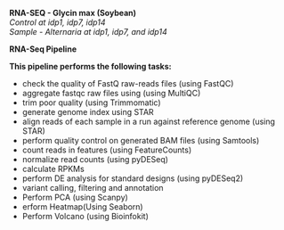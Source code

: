 **RNA-SEQ - Glycin max (Soybean)**  
  *Control at idp1, idp7, idp14*    
  *Sample - Alternaria at idp1, idp7, and idp14*

  **RNA-Seq Pipeline**

**This pipeline performs the following tasks:**

 * check the quality of FastQ raw-reads files (using FastQC) 
 * aggregate fastqc raw files using (using MultiQC)
 * trim poor quality (using Trimmomatic)
 * generate genome index using STAR
 * align reads of each sample in a run against reference genome (using STAR)
 * perform quality control on generated BAM files (using Samtools)
 * count reads in features (using FeatureCounts)
 * normalize read counts (using pyDESeq)
 * calculate RPKMs
 * perform DE analysis for standard designs (using pyDESeq2)
 * variant calling, filtering and annotation
 * Perform PCA (using Scanpy)
 * erform Heatmap(Using Seaborn)
 * Perform Volcano (using Bioinfokit) 
